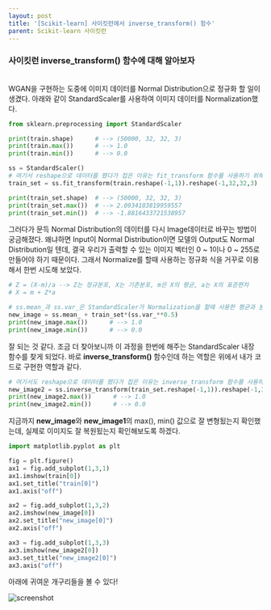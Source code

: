 ```yaml
---
layout: post
title: '[Scikit-learn] 사이킷런에서 inverse_transform() 함수'
parent: Scikit-learn 사이킷런
---
```

### 사이킷런 inverse_transform() 함수에 대해 알아보자
<br>
WGAN을 구현하는 도중에 이미지 데이터를 Normal Distribution으로 정규화 할 일이 생겼다. 아래와 같이 StandardScaler를 사용하여 이미지 데이터를 Normalization했다.

```python
from sklearn.preprocessing import StandardScaler

print(train.shape)      # --> (50000, 32, 32, 3)
print(train.max())      # --> 1.0
print(train.min())      # --> 0.0

ss = StandardScaler()
# 여기서 reshape으로 데이터를 폈다가 접은 이유는 fit_transform 함수를 사용하기 위해서다
train_set = ss.fit_transform(train.reshape(-1,1)).reshape(-1,32,32,3)

print(train_set.shape)  # --> (50000, 32, 32, 3)
print(train_set.max())  # --> 2.0934103819959557
print(train_set.min())  # --> -1.8816433721538957
```

그러다가 문득 Normal Distribution의 데이터를 다시 Image데이터로 바꾸는 방법이 궁금해졌다. 왜냐하면 Input이 Normal Distribution이면 모델의 Output도 Normal Distribution일 텐데, 결국 우리가 출력할 수 있는 이미지 벡터인 0 ~ 1이나 0 ~ 255로 만들어야 하기 때문이다. 그래서 Normalize를 할때 사용하는 정규화 식을 거꾸로 이용해서 한번 시도해 보았다.

```python
# Z = (X-m)/a --> Z는 정규분포, X는 기존분포, m은 X의 평균, a는 X의 표준편차
# X = m + Z*a

# ss.mean_과 ss.var_은 StandardScaler가 Normalization을 할때 사용한 평균과 분산값이다
new_image = ss.mean_ + train_set*(ss.var_**0.5)
print(new_image.max())      # --> 1.0
print(new_image.min())      # --> 0.0
```

잘 되는 것 같다. 조금 더 찾아보니까 이 과정을 한번에 해주는 StandardScaler 내장 함수를 찾게 되었다. 바로 **inverse_transform()** 함수인데 하는 역할은 위에서 내가 코드로 구현한 역할과 같다.

```python
# 여기서도 reshape으로 데이터를 폈다가 접은 이유는 inverse_transform 함수를 사용하기 위해서다
new_image2 = ss.inverse_transform(train_set.reshape(-1,1)).reshape(-1,32,32,3)
print(new_image2.max())      # --> 1.0
print(new_image2.min())      # --> 0.0
```

지금까지 **new_image**와 **new_image1**의 max(), min() 값으로 잘 변형됬는지 확인했는데, 실제로 이미지도 잘 복원됬는지 확인해보도록 하겠다.

```python
import matplotlib.pyplot as plt

fig = plt.figure()
ax1 = fig.add_subplot(1,3,1)
ax1.imshow(train[0])
ax1.set_title("train[0]")
ax1.axis("off")

ax2 = fig.add_subplot(1,3,2)
ax2.imshow(new_image[0])
ax2.set_title("new_image[0]")
ax2.axis("off")

ax3 = fig.add_subplot(1,3,3)
ax3.imshow(new_image2[0])
ax3.set_title("new_image2[0]")
ax3.axis("off")
```

아래에 귀여운 개구리들을 볼 수 있다!

![screenshot](..\images\115209.png)